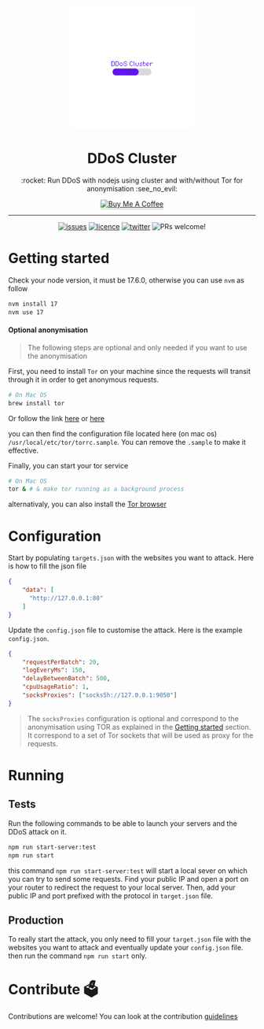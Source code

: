 <!--lint disable awesome-list-item-->
<div align="center">
  <p align="center">
    <img alt="DDoS Clsuter" src="./assets/DDoS_Cluster-logopng.png" height="250"/>
  </p>
  
  <h1>DDoS Cluster</h1>
  
  <p>
       :rocket: Run DDoS with nodejs using cluster and with/without Tor for anonymisation :see_no_evil:
  </p>
  
  <a href="https://www.buymeacoffee.com/adriendeperetti" target="_blank"><img src="https://www.buymeacoffee.com/assets/img/custom_images/orange_img.png" alt="Buy Me A Coffee" style="height: 41px !important;width: 174px !important;box-shadow: 0px 3px 2px 0px rgba(190, 190, 190, 0.5) !important;-webkit-box-shadow: 0px 3px 2px 0px rgba(190, 190, 190, 0.5) !important;" ></a>
  
</div>

---

<div align="center">
  <a href="https://github.com/adrien2p/ddos_cluster/issues"><img src="https://img.shields.io/github/issues/adrien2p/ddos_cluster?style=flat-square" alt="issues" height="18"></a>
  <a href="https://github.com/adrien2p/ddos_cluster/blob/main/LICENSE"><img src="https://img.shields.io/github/license/adrien2p/ddos_cluster?style=flat-square" alt="licence" height="18"></a>
  <a href="https://twitter.com/intent/tweet?text=Check%20this%20out!%20Run%20a%20DDoS%20attack%20in%20a%20NodeJS%20cluster&url=https://github.com/adrien2p/ddos_cluster"><img src="https://badgen.net/badge/icon/twitter?icon=twitter&label=Share%20it%20on" alt="twitter" height="18"></a>
    <img src="https://img.shields.io/badge/PRs-welcome-brightgreen.svg?style=flat" alt="PRs welcome!" />
  </a>
</div>

# Getting started

Check your node version, it must be 17.6.0, otherwise you can use `nvm` as follow

```bash
nvm install 17
nvm use 17
```

#### Optional anonymisation

> The following steps are optional and only needed if you want to use the anonymisation

First, you need to install `Tor` on your machine since the requests will transit through
it in order to get anonymous requests.

```bash
# On Mac OS 
brew install tor
```

Or follow the link [here](https://tb-manual.torproject.org/installation/) or
[here](https://community.torproject.org/onion-services/setup/install/)

you can then find the configuration file located here (on mac os)
`/usr/local/etc/tor/torrc.sample`. You can remove the `.sample` to make it effective.

Finally, you can start your tor service

```bash
# On Mac OS
tor & # & make tor running as a background process
```

alternativaly, you can also install the [Tor browser](https://www.torproject.org/download/)

# Configuration

Start by populating `targets.json` with the websites you want to attack.
Here is how to fill the json file

````json
{
    "data": [
      "http://127.0.0.1:80"
    ]
}
````

Update the `config.json` file to customise the attack.
Here is the example `config.json`.

```json
{
    "requestPerBatch": 20,
	"logEveryMs": 150,
	"delayBetweenBatch": 500,
	"cpuUsageRatio": 1,
	"socksProxies": ["socks5h://127.0.0.1:9050"]
}
```

> The `socksProxies` configuration is optional and correspond to the anonymisation using TOR as explained
> in the [Getting started](#getting-started) section. It correspond to a set of Tor sockets
> that will be used as proxy for the requests.

# Running

## Tests

Run the following commands to be able to launch your servers and the DDoS attack on it.

```bash
npm run start-server:test
npm run start
```

this command `npm run start-server:test` will start a local sever on which you can try to
send some requests. Find your public IP and open a port on your router to redirect
the request to your local server. Then, add your public IP and port prefixed with
the protocol in `target.json` file.

## Production

To really start the attack, you only need to fill your `target.json` file with 
the websites you want to attack and eventually update your `config.json` file.
then run the command `npm run start` only.

# Contribute :ballot_box:

Contributions are welcome! You can look at the contribution [guidelines](./CONTRIBUTING.md)